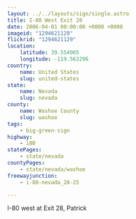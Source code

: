 ```yaml
---
layout: ../../layouts/sign/single.astro
title: I-80 West Exit 28
date: 2006-04-01 00:00:00 +0000 +0000
imageid: "1294621129"
flickrid: "1294621129"
location:
    latitude: 39.554965
    longitude: -119.563296
country:
    name: United States
    slug: united-states
state:
    name: Nevada
    slug: nevada
county:
    name: Washoe County
    slug: washoe
tags:
    - big-green-sign
highway:
    - i80
statePages:
    - state/nevada
countyPages:
    - state/nevada/washoe
freewayjunction:
    - i-80-nevada_28-25

---
```

I-80 west at Exit 28, Patrick